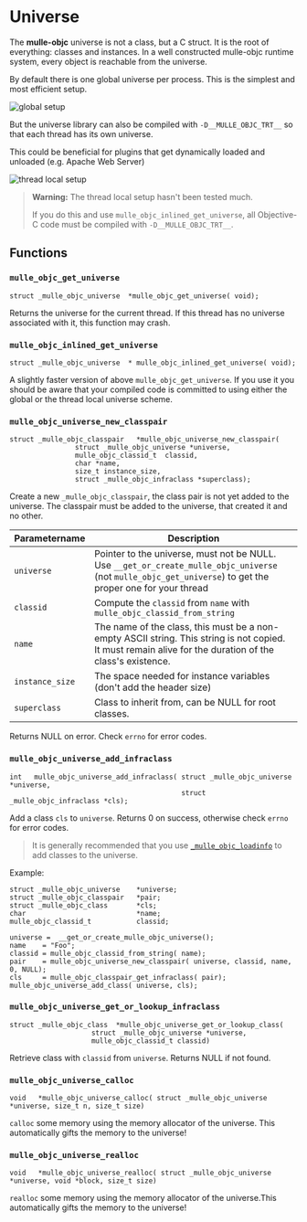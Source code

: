 # Universe

The **mulle-objc** universe is not a class, but a C struct. It is the root of
everything: classes and instances. In a well constructed mulle-objc runtime
system, every object is reachable from the universe.

By default there is one global universe per process. This is the simplest and
most efficient setup.

![global setup](global_universe.png)

But the universe library can also be compiled with `-D__MULLE_OBJC_TRT__` so
that each thread has its own universe.

This could be beneficial for plugins that get dynamically loaded and unloaded
(e.g. Apache Web Server)

![thread local setup](thread_local_universe.png)

> **Warning:** The thread local setup hasn't been tested much.
>
> If you do this and use `mulle_objc_inlined_get_universe`, all Objective-C
> code must be compiled with `-D__MULLE_OBJC_TRT__`.
>


## Functions


### `mulle_objc_get_universe`

```
struct _mulle_objc_universe  *mulle_objc_get_universe( void);
```

Returns the universe for the current thread. If this thread has no universe
associated with it, this function may crash.


### `mulle_objc_inlined_get_universe`

```
struct _mulle_objc_universe  * mulle_objc_inlined_get_universe( void);
```

A slightly faster version of above `mulle_objc_get_universe`. If you use it you
should be aware that your compiled code is committed to using either the global
or the thread local universe scheme.


### `mulle_objc_universe_new_classpair`

```
struct _mulle_objc_classpair   *mulle_objc_universe_new_classpair(
				struct _mulle_objc_universe *universe,
				mulle_objc_classid_t  classid,
				char *name,
				size_t instance_size,
				struct _mulle_objc_infraclass *superclass);
```

Create a new `_mulle_objc_classpair`, the class pair is not yet added to the
universe. The classpair must be added to the universe, that created it and no
other.

Parametername       |  Description
--------------------|----------------------
`universe`          | Pointer to the universe, must not be NULL. Use `__get_or_create_mulle_objc_universe` (not `mulle_objc_get_universe`) to get the proper one for your thread
`classid`           | Compute the `classid` from `name` with `mulle_objc_classid_from_string`
`name`              | The name of the class, this must be a non-empty ASCII string. This string is not copied. It must remain alive for the duration of the class's existence.
`instance_size`     | The space needed for instance variables (don't add the header size)
`superclass`        | Class to inherit from, can be NULL for root classes.

Returns NULL on error. Check `errno` for error codes.


### `mulle_objc_universe_add_infraclass`

```
int   mulle_objc_universe_add_infraclass( struct _mulle_objc_universe *universe,
                                          struct _mulle_objc_infraclass *cls);
```

Add a class `cls` to `universe`. Returns 0 on success, otherwise check `errno`
for error codes.

> It is generally recommended that you use
> [`_mulle_objc_loadinfo`](API_LOADINFO.md) to add
> classes to the universe.

Example:

```
struct _mulle_objc_universe    *universe;
struct _mulle_objc_classpair   *pair;
struct _mulle_objc_class       *cls;
char                           *name;
mulle_objc_classid_t           classid;

universe =  __get_or_create_mulle_objc_universe();
name    = "Foo";
classid = mulle_objc_classid_from_string( name);
pair    = mulle_objc_universe_new_classpair( universe, classid, name, 0, NULL);
cls     = mulle_objc_classpair_get_infraclass( pair);
mulle_objc_universe_add_class( universe, cls);
```

### `mulle_objc_universe_get_or_lookup_infraclass`

```
struct _mulle_objc_class  *mulle_objc_universe_get_or_lookup_class(
                    struct _mulle_objc_universe *universe,
                    mulle_objc_classid_t classid)
```

Retrieve class with `classid` from `universe`. Returns NULL if not found.


### `mulle_objc_universe_calloc`

```
void   *mulle_objc_universe_calloc( struct _mulle_objc_universe *universe, size_t n, size_t size)
```

`calloc` some memory using the memory allocator of the universe. This automatically gifts the memory to the universe!

### `mulle_objc_universe_realloc`

```
void   *mulle_objc_universe_realloc( struct _mulle_objc_universe *universe, void *block, size_t size)
```

`realloc` some memory using the memory allocator of the universe.This automatically gifts the memory to the universe!

